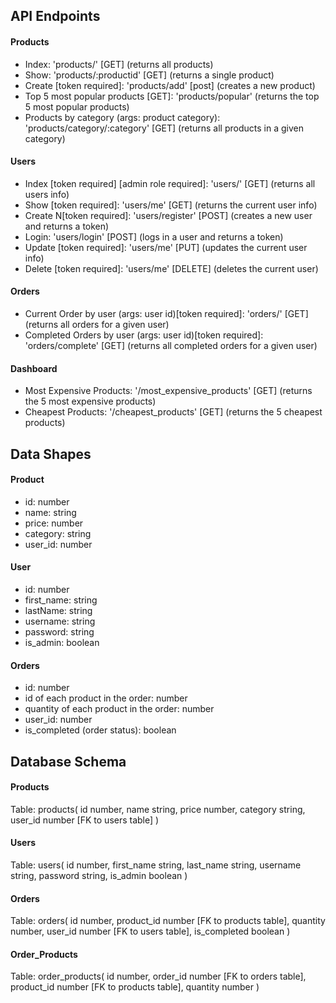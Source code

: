 ## API Endpoints
#### Products
- Index: 'products/' [GET] (returns all products)
- Show: 'products/:productid' [GET] (returns a single product)
- Create [token required]: 'products/add' [post] (creates a new product)
- Top 5 most popular products [GET]: 'products/popular' (returns the top 5 most popular products)
- Products by category (args: product category): 'products/category/:category' [GET] (returns all products in a given category)

#### Users
- Index [token required] [admin role required]: 'users/' [GET] (returns all users info)
- Show [token required]: 'users/me' [GET] (returns the current user info)
- Create N[token required]: 'users/register' [POST] (creates a new user and returns a token)
- Login: 'users/login' [POST] (logs in a user and returns a token)
- Update [token required]: 'users/me' [PUT] (updates the current user info)
- Delete [token required]: 'users/me' [DELETE] (deletes the current user)

#### Orders
- Current Order by user (args: user id)[token required]: 'orders/' [GET] (returns all orders for a given user)
- Completed Orders by user (args: user id)[token required]: 'orders/complete' [GET] (returns all completed orders for a given user)

#### Dashboard
- Most Expensive Products: '/most_expensive_products' [GET] (returns the 5 most expensive products)
- Cheapest Products: '/cheapest_products' [GET] (returns the 5 cheapest products)


## Data Shapes
#### Product
- id: number
- name: string
- price: number
- category: string
- user_id: number

#### User
- id: number
- first_name: string
- lastName: string
- username: string
- password: string
- is_admin: boolean

#### Orders
- id: number
- id of each product in the order: number
- quantity of each product in the order: number
- user_id: number
- is_completed (order status): boolean


## Database Schema
#### Products
Table: products(
    id number,
    name string,
    price number,
    category string,
    user_id number [FK to users table]
)

#### Users
Table: users(
    id number,
    first_name string,
    last_name string,
    username string,
    password string,
    is_admin boolean
)

#### Orders
Table: orders(
    id number,
    product_id number [FK to products table],
    quantity number,
    user_id number [FK to users table],
    is_completed boolean
)

#### Order_Products
Table: order_products(
    id number,
    order_id number [FK to orders table],
    product_id number [FK to products table],
    quantity number
)